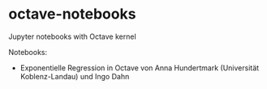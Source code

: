 # octave-notebooks
Jupyter notebooks with Octave kernel

Notebooks:

* Exponentielle Regression in Octave von Anna Hundertmark (Universität Koblenz-Landau) und Ingo Dahn
